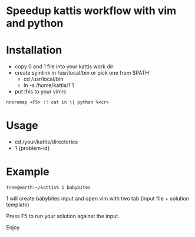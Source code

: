 # Speedup kattis workflow with vim and python

# Installation
- copy 0 and 1 file into your kattis work dir
- create symlink in /usr/local/bin or pick one from $PATH
   * cd /usr/local/bin
   * ln -s /home/kattis/1 1
- put this to your vimrc
 ```
nnoremap <F5> :! cat in \| python %<cr>
 ```

# Usage 
 - cd /your/kattis/directories
 - 1 {problem-id}

# Example

```tree@earth:~/kattis% 1 babybites```

1 will create babybites input and open vim with two tab (input file + solution template)

Press F5 to run your solution against the input.

Enjoy.

